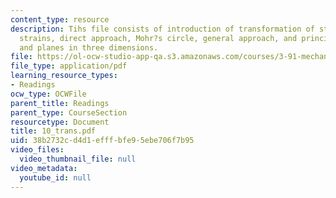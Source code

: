 ```yaml
---
content_type: resource
description: Tihs file consists of introduction of transformation of stresses and
  strains, direct approach, Mohr?s circle, general approach, and principal stresses
  and planes in three dimensions.
file: https://ol-ocw-studio-app-qa.s3.amazonaws.com/courses/3-91-mechanical-behavior-of-plastics-spring-2007/38b2732cd4d1efffbfe95ebe706f7b95_10_trans.pdf
file_type: application/pdf
learning_resource_types:
- Readings
ocw_type: OCWFile
parent_title: Readings
parent_type: CourseSection
resourcetype: Document
title: 10_trans.pdf
uid: 38b2732c-d4d1-efff-bfe9-5ebe706f7b95
video_files:
  video_thumbnail_file: null
video_metadata:
  youtube_id: null
---
```

